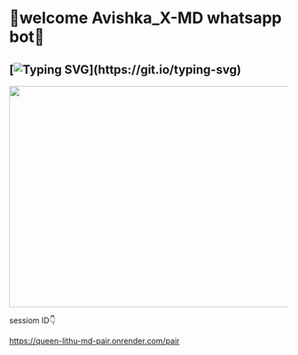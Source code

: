 # 🔰welcome Avishka_X-MD whatsapp bot🔰


##  [![Typing SVG](https://readme-typing-svg.herokuapp.com?font=Rockstar-ExtraBold&color=F33A6A&lines=𝐀𝐯𝐢𝐬𝐡𝐤𝐚+𝐗_𝐌𝐃+𝐁𝐨𝐭+වෙත+සාදරයෙන්+පිළිගන්නවා;)](https://git.io/typing-svg)


<center><img src="https://i.ibb.co/hCR3pVm/dde6df30cd96f065.jpg" height="400" width="700"></center>



sessiom ID👇

https://queen-lithu-md-pair.onrender.com/pair
